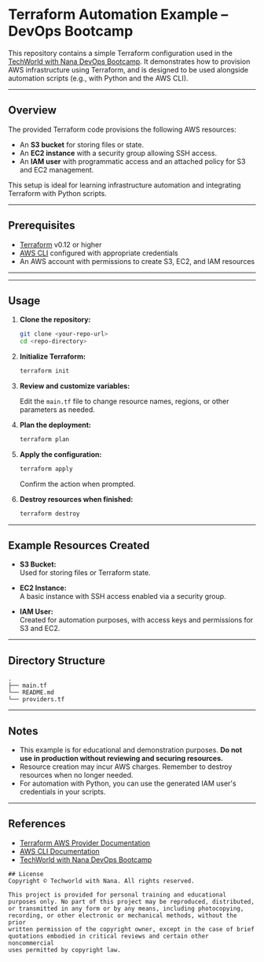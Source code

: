 

  # Terraform Automation Example – DevOps Bootcamp

This repository contains a simple Terraform configuration used in the [TechWorld with Nana DevOps Bootcamp](https://gitlab.com/twn-devops-bootcamp/latest/14-automation-with-python/terraform). It demonstrates how to provision AWS infrastructure using Terraform, and is designed to be used alongside automation scripts (e.g., with Python and the AWS CLI).

---

## Overview

The provided Terraform code provisions the following AWS resources:

- An **S3 bucket** for storing files or state.
- An **EC2 instance** with a security group allowing SSH access.
- An **IAM user** with programmatic access and an attached policy for S3 and EC2 management.

This setup is ideal for learning infrastructure automation and integrating Terraform with Python scripts.

---

## Prerequisites

- [Terraform](https://www.terraform.io/downloads.html) v0.12 or higher
- [AWS CLI](https://aws.amazon.com/cli/) configured with appropriate credentials
- An AWS account with permissions to create S3, EC2, and IAM resources

---


---

## Usage

1. **Clone the repository:**

   ```bash
   git clone <your-repo-url>
   cd <repo-directory>
   ```

2. **Initialize Terraform:**

   ```bash
   terraform init
   ```

3. **Review and customize variables:**

   Edit the `main.tf` file to change resource names, regions, or other parameters as needed.

4. **Plan the deployment:**

   ```bash
   terraform plan
   ```

5. **Apply the configuration:**

   ```bash
   terraform apply
   ```

   Confirm the action when prompted.

6. **Destroy resources when finished:**

   ```bash
   terraform destroy
   ```

---


## Example Resources Created

- **S3 Bucket:**  
  Used for storing files or Terraform state.

- **EC2 Instance:**  
  A basic instance with SSH access enabled via a security group.

- **IAM User:**  
  Created for automation purposes, with access keys and permissions for S3 and EC2.

---

## Directory Structure

```
.
├── main.tf
└── README.md
└── providers.tf

```

---

## Notes

- This example is for educational and demonstration purposes. **Do not use in production without reviewing and securing resources.**
- Resource creation may incur AWS charges. Remember to destroy resources when no longer needed.
- For automation with Python, you can use the generated IAM user's credentials in your scripts.

---

## References

- [Terraform AWS Provider Documentation](https://registry.terraform.io/providers/hashicorp/aws/latest/docs)
- [AWS CLI Documentation](https://docs.aws.amazon.com/cli/latest/userguide/cli-chap-welcome.html)
- [TechWorld with Nana DevOps Bootcamp](https://www.techworld-with-nana.com/devops-bootcamp)

```
## License
Copyright © Techworld with Nana. All rights reserved.

This project is provided for personal training and educational purposes only. No part of this project may be reproduced, distributed,
or transmitted in any form or by any means, including photocopying, recording, or other electronic or mechanical methods, without the prior
written permission of the copyright owner, except in the case of brief quotations embodied in critical reviews and certain other noncommercial
uses permitted by copyright law.
